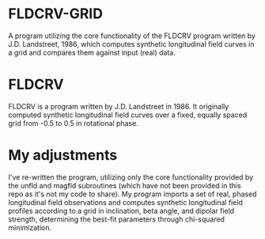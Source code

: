 # FLDCRV-GRID
A program utilizing the core functionality of the FLDCRV program written by J.D. Landstreet, 1986, which computes synthetic longitudinal field curves in a grid and compares them against input (real) data.

# FLDCRV
FLDCRV is a program written by J.D. Landstreet in 1986. It originally computed synthetic longitudinal field curves over a fixed, equally spaced grid from -0.5 to 0.5 in rotational phase.

# My adjustments
I've re-written the program, utilizing only the core functionality provided by the unfld and magfld subroutines (which have not been provided in this repo as it's not my code to share).
My program imports a set of real, phased longitudinal field observations and computes synthetic longitudinal field profiles according to a grid in inclination, beta angle, and dipolar field strength, determining the best-fit parameters through chi-squared minimization.
